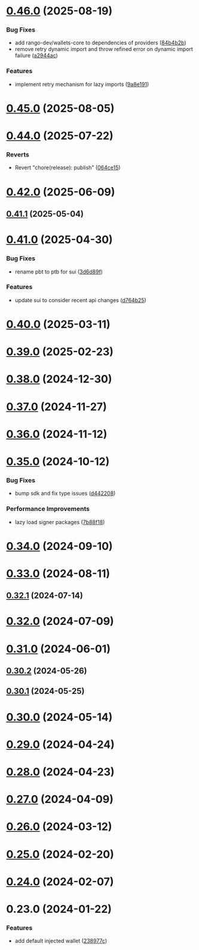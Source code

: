 # [0.46.0](https://github.com/rango-exchange/rango-client/compare/provider-default@0.45.0...provider-default@0.46.0) (2025-08-19)


### Bug Fixes

* add rango-dev/wallets-core to dependencies of providers ([84b4b2b](https://github.com/rango-exchange/rango-client/commit/84b4b2b7c3a7f5631228fb6ebf04617c3c4428e9))
* remove retry dynamic import and throw refined error on dynamic import failure ([a2944ac](https://github.com/rango-exchange/rango-client/commit/a2944ac3c05a0e945f6e5621fa5693ab89625485))


### Features

* implement retry mechanism for lazy imports ([9a8e191](https://github.com/rango-exchange/rango-client/commit/9a8e191711d2319990ca4d0613e8188a5f86842f))



# [0.45.0](https://github.com/rango-exchange/rango-client/compare/provider-default@0.44.0...provider-default@0.45.0) (2025-08-05)



# [0.44.0](https://github.com/rango-exchange/rango-client/compare/provider-default@0.43.0...provider-default@0.44.0) (2025-07-22)


### Reverts

* Revert "chore(release): publish" ([064ce15](https://github.com/rango-exchange/rango-client/commit/064ce157a2f819856f647f83aeb1c0410542e8d7))



# [0.42.0](https://github.com/rango-exchange/rango-client/compare/provider-default@0.41.1...provider-default@0.42.0) (2025-06-09)



## [0.41.1](https://github.com/rango-exchange/rango-client/compare/provider-default@0.41.0...provider-default@0.41.1) (2025-05-04)



# [0.41.0](https://github.com/rango-exchange/rango-client/compare/provider-default@0.40.0...provider-default@0.41.0) (2025-04-30)


### Bug Fixes

* rename pbt to ptb for sui ([3d6d89f](https://github.com/rango-exchange/rango-client/commit/3d6d89f2265766607a15d61e0df92643fb33072b))


### Features

* update sui to consider recent api changes ([d764b25](https://github.com/rango-exchange/rango-client/commit/d764b2501df9bb295f63cdbc0b05acd4a3abb4b9))



# [0.40.0](https://github.com/rango-exchange/rango-client/compare/provider-default@0.39.0...provider-default@0.40.0) (2025-03-11)



# [0.39.0](https://github.com/rango-exchange/rango-client/compare/provider-default@0.38.0...provider-default@0.39.0) (2025-02-23)



# [0.38.0](https://github.com/rango-exchange/rango-client/compare/provider-default@0.37.0...provider-default@0.38.0) (2024-12-30)



# [0.37.0](https://github.com/rango-exchange/rango-client/compare/provider-default@0.36.0...provider-default@0.37.0) (2024-11-27)



# [0.36.0](https://github.com/rango-exchange/rango-client/compare/provider-default@0.35.0...provider-default@0.36.0) (2024-11-12)



# [0.35.0](https://github.com/rango-exchange/rango-client/compare/provider-default@0.34.0...provider-default@0.35.0) (2024-10-12)


### Bug Fixes

* bump sdk and fix type issues ([d442208](https://github.com/rango-exchange/rango-client/commit/d4422083bf5dd27d5f509ce1db7f9560d05428c8))


### Performance Improvements

* lazy load signer packages ([7b88f18](https://github.com/rango-exchange/rango-client/commit/7b88f1834f7b29b4b81ab6c81a07bb88e8ccf55c))



# [0.34.0](https://github.com/rango-exchange/rango-client/compare/provider-default@0.33.0...provider-default@0.34.0) (2024-09-10)



# [0.33.0](https://github.com/rango-exchange/rango-client/compare/provider-default@0.32.1...provider-default@0.33.0) (2024-08-11)



## [0.32.1](https://github.com/rango-exchange/rango-client/compare/provider-default@0.32.0...provider-default@0.32.1) (2024-07-14)



# [0.32.0](https://github.com/rango-exchange/rango-client/compare/provider-default@0.30.2...provider-default@0.32.0) (2024-07-09)



# [0.31.0](https://github.com/rango-exchange/rango-client/compare/provider-default@0.30.2...provider-default@0.31.0) (2024-06-01)



## [0.30.2](https://github.com/rango-exchange/rango-client/compare/provider-default@0.30.1...provider-default@0.30.2) (2024-05-26)



## [0.30.1](https://github.com/rango-exchange/rango-client/compare/provider-default@0.30.0...provider-default@0.30.1) (2024-05-25)



# [0.30.0](https://github.com/rango-exchange/rango-client/compare/provider-default@0.29.0...provider-default@0.30.0) (2024-05-14)



# [0.29.0](https://github.com/rango-exchange/rango-client/compare/provider-default@0.28.0...provider-default@0.29.0) (2024-04-24)



# [0.28.0](https://github.com/rango-exchange/rango-client/compare/provider-default@0.27.0...provider-default@0.28.0) (2024-04-23)



# [0.27.0](https://github.com/rango-exchange/rango-client/compare/provider-default@0.26.0...provider-default@0.27.0) (2024-04-09)



# [0.26.0](https://github.com/rango-exchange/rango-client/compare/provider-default@0.25.0...provider-default@0.26.0) (2024-03-12)



# [0.25.0](https://github.com/rango-exchange/rango-client/compare/provider-default@0.24.0...provider-default@0.25.0) (2024-02-20)



# [0.24.0](https://github.com/rango-exchange/rango-client/compare/provider-default@0.23.0...provider-default@0.24.0) (2024-02-07)



# 0.23.0 (2024-01-22)


### Features

* add default injected wallet ([238977c](https://github.com/rango-exchange/rango-client/commit/238977c0e3cd09feba9f2557f1b099b9af3afb0d))




